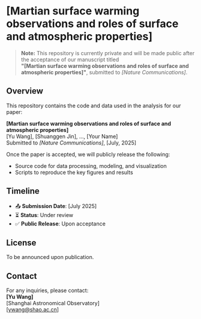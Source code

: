 # [Martian surface warming observations and roles of surface and atmospheric properties]

> **Note:** This repository is currently private and will be made public after the acceptance of our manuscript titled  
> **"[Martian surface warming observations and roles of surface and atmospheric properties]"**, submitted to *[Nature Communications]*.

## Overview

This repository contains the code and data used in the analysis for our paper:

**[Martian surface warming observations and roles of surface and atmospheric properties]**  
[Yu Wang], [Shuanggen Jin], ..., [Your Name]  
Submitted to *[Nature Communications]*, [July, 2025]

Once the paper is accepted, we will publicly release the following:
- Source code for data processing, modeling, and visualization
- Scripts to reproduce the key figures and results

## Timeline

- 📤 **Submission Date**: [July 2025]  
- ⏳ **Status**: Under review  
- ✅ **Public Release**: Upon acceptance

## License

To be announced upon publication.

## Contact

For any inquiries, please contact:  
**[Yu Wang]**  
[Shanghai Astronomical Observatory]  
[ywang@shao.ac.cn]  
